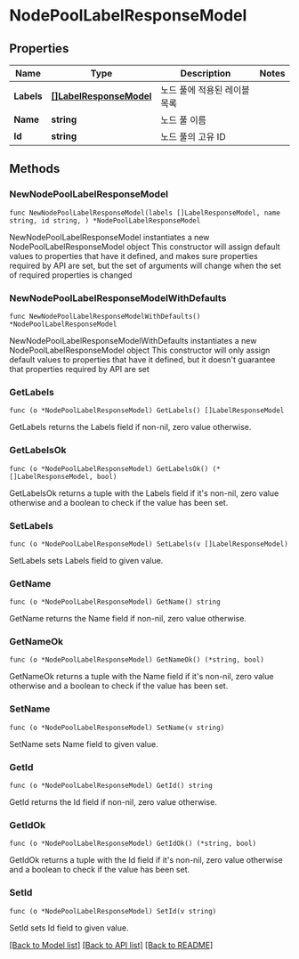 # NodePoolLabelResponseModel

## Properties

Name | Type | Description | Notes
------------ | ------------- | ------------- | -------------
**Labels** | [**[]LabelResponseModel**](LabelResponseModel.md) | 노드 풀에 적용된 레이블 목록 | 
**Name** | **string** | 노드 풀 이름 | 
**Id** | **string** | 노드 풀의 고유 ID | 

## Methods

### NewNodePoolLabelResponseModel

`func NewNodePoolLabelResponseModel(labels []LabelResponseModel, name string, id string, ) *NodePoolLabelResponseModel`

NewNodePoolLabelResponseModel instantiates a new NodePoolLabelResponseModel object
This constructor will assign default values to properties that have it defined,
and makes sure properties required by API are set, but the set of arguments
will change when the set of required properties is changed

### NewNodePoolLabelResponseModelWithDefaults

`func NewNodePoolLabelResponseModelWithDefaults() *NodePoolLabelResponseModel`

NewNodePoolLabelResponseModelWithDefaults instantiates a new NodePoolLabelResponseModel object
This constructor will only assign default values to properties that have it defined,
but it doesn't guarantee that properties required by API are set

### GetLabels

`func (o *NodePoolLabelResponseModel) GetLabels() []LabelResponseModel`

GetLabels returns the Labels field if non-nil, zero value otherwise.

### GetLabelsOk

`func (o *NodePoolLabelResponseModel) GetLabelsOk() (*[]LabelResponseModel, bool)`

GetLabelsOk returns a tuple with the Labels field if it's non-nil, zero value otherwise
and a boolean to check if the value has been set.

### SetLabels

`func (o *NodePoolLabelResponseModel) SetLabels(v []LabelResponseModel)`

SetLabels sets Labels field to given value.


### GetName

`func (o *NodePoolLabelResponseModel) GetName() string`

GetName returns the Name field if non-nil, zero value otherwise.

### GetNameOk

`func (o *NodePoolLabelResponseModel) GetNameOk() (*string, bool)`

GetNameOk returns a tuple with the Name field if it's non-nil, zero value otherwise
and a boolean to check if the value has been set.

### SetName

`func (o *NodePoolLabelResponseModel) SetName(v string)`

SetName sets Name field to given value.


### GetId

`func (o *NodePoolLabelResponseModel) GetId() string`

GetId returns the Id field if non-nil, zero value otherwise.

### GetIdOk

`func (o *NodePoolLabelResponseModel) GetIdOk() (*string, bool)`

GetIdOk returns a tuple with the Id field if it's non-nil, zero value otherwise
and a boolean to check if the value has been set.

### SetId

`func (o *NodePoolLabelResponseModel) SetId(v string)`

SetId sets Id field to given value.



[[Back to Model list]](../README.md#documentation-for-models) [[Back to API list]](../README.md#documentation-for-api-endpoints) [[Back to README]](../README.md)


